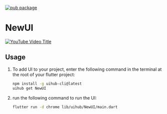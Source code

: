 [![pub package](https://img.shields.io/pub/v/NewUI.svg)](https://pub.dartlang.org/packages/NewUI)

# NewUI

[![YouTube Video Title](https://img.youtube.com/vi/[video-id]/0.jpg)](https://www.youtube.com/shorts/[video-id])



## Usage

1. To add UI to your project, enter the following command in the terminal at the root of your flutter project:
   ```bash
   npm install -g uihub-cli@latest
   uihub get NewUI
   ```
2. run the following command to run the UI: 
    ```bash
    flutter run -d chrome lib/uihub/NewUI/main.dart
    ```